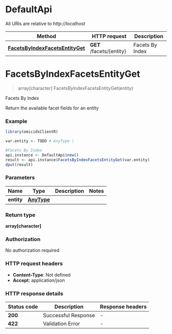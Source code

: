 # DefaultApi

All URIs are relative to *http://localhost*

Method | HTTP request | Description
------------- | ------------- | -------------
[**FacetsByIndexFacetsEntityGet**](DefaultApi.md#FacetsByIndexFacetsEntityGet) | **GET** /facets/{entity} | Facets By Index


# **FacetsByIndexFacetsEntityGet**
> array[character] FacetsByIndexFacetsEntityGet(entity)

Facets By Index

Return the available facet fields for an entity

### Example
```R
library(omicidxClientR)

var.entity <- TODO # AnyType | 

#Facets By Index
api.instance <- DefaultApi$new()
result <- api.instance$FacetsByIndexFacetsEntityGet(var.entity)
dput(result)
```

### Parameters

Name | Type | Description  | Notes
------------- | ------------- | ------------- | -------------
 **entity** | [**AnyType**](.md)|  | 

### Return type

**array[character]**

### Authorization

No authorization required

### HTTP request headers

 - **Content-Type**: Not defined
 - **Accept**: application/json

### HTTP response details
| Status code | Description | Response headers |
|-------------|-------------|------------------|
| **200** | Successful Response |  -  |
| **422** | Validation Error |  -  |

